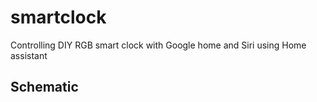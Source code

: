 # smartclock
Controlling DIY RGB smart clock with Google home and Siri using Home assistant
## Schematic
<img scr="images/RGBDig_Schematic.png" />
